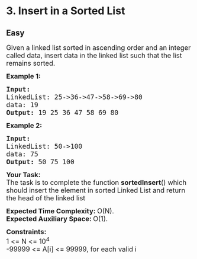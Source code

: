# 3. Insert in a Sorted List
## Easy 
<div class="problem-statement">
                <p></p><p><span style="font-size:18px">Given a linked list sorted in ascending order and an integer called data, insert&nbsp;data in the linked list such that the list remains sorted.</span></p>

<p><span style="font-size:18px"><strong>Example 1:</strong></span></p>

<pre><span style="font-size:18px"><strong>Input:
</strong>LinkedList: 25-&gt;36-&gt;47-&gt;58-&gt;69-&gt;80
data: 19
<strong>Output: </strong>19 25 36 47 58 69 80</span>
</pre>

<p><span style="font-size:18px"><strong>Example 2:</strong></span></p>

<pre><span style="font-size:18px"><strong>Input:
</strong>LinkedList: 50-&gt;100
data: 75
<strong>Output: </strong>50 75 100</span></pre>

<p><span style="font-size:18px"><strong>Your&nbsp;Task:</strong><br>
The task is to complete the function <strong>sortedInsert</strong>() which should insert the element in sorted Linked List and return the head of the linked list</span></p>

<p><span style="font-size:18px"><strong>Expected Time Complexity:&nbsp;</strong>O(N).<br>
<strong>Expected Auxiliary Space:&nbsp;</strong>O(1).</span></p>

<p><span style="font-size:18px"><strong>Constraints:</strong><br>
1 &lt;= N &lt;= 10<sup>4</sup><br>
-99999 &lt;= A[i] &lt;= 99999, for each valid i</span></p>

<p>&nbsp;</p>
 <p></p>
            </div>
